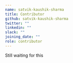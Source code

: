 ```yaml
---
name: satvik-kaushik-sharma
title: Contributor
github: satvik-kaushik-sharma
twitter: ""
linkedin: ""
slack: ""
joining_date: ""
role: contributor
---
```


Still waiting for this
